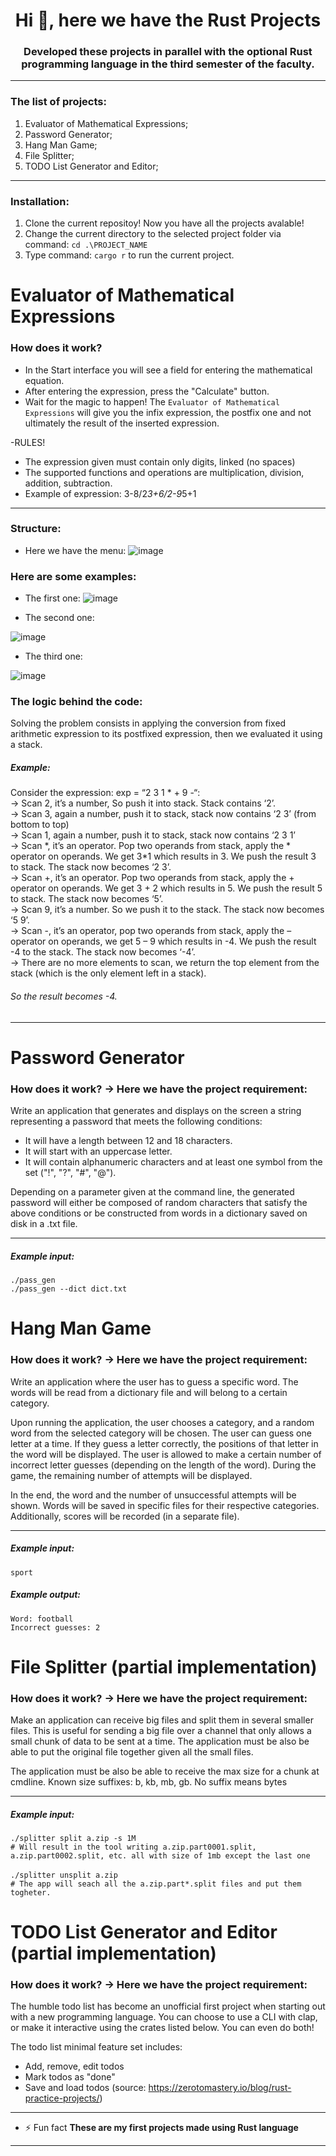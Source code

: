 <h1 align="center">Hi 👋, here we have the Rust Projects</h1>
<h3 align="center">Developed these projects in parallel with the optional Rust programming language in the third semester of the faculty.</h3>

---

<h3 align="left">The list of projects:</h3>

1. Evaluator of Mathematical Expressions;
2. Password Generator;
3. Hang Man Game;
4. File Splitter;
5. TODO List Generator and Editor;

---

<h3 align="left">Installation:</h3>

1. Clone the current repositoy! Now you have all the projects avalable!
2. Change the current directory to the selected project folder via command: ```cd .\PROJECT_NAME```
3. Type command: ```cargo r``` to run the current project.


# Evaluator of Mathematical Expressions

<h3 align="left">How does it work?</h3>

- In the Start interface you will see a field for entering the mathematical equation.
- After entering the expression, press the "Calculate" button.
- Wait for the magic to happen! The ``Evaluator of Mathematical Expressions`` will give you the infix expression, the postfix one and not ultimately the result of the inserted expression.
  
-RULES!

- The expression given must contain only digits, linked (no spaces)
- The supported functions and operations are multiplication, division, addition, subtraction.
- Example of expression: 3-8/2*3+6/2-9*5+1

---

<h3 align="left">Structure:</h3>

- Here we have the menu:
![image](https://github.com/AndromedaOMA/Rust-Language---Projects/assets/116078879/201c45a7-3597-4052-bf4d-0767b92e7044)

<h3 align="left">Here are some examples:</h3>

- The first one:
![image](https://github.com/AndromedaOMA/Rust-Language---Projects/assets/116078879/d2fc8d9e-1714-4dc6-99cc-422bb4eb5083)

- The second one:
  
![image](https://github.com/AndromedaOMA/Rust-Language---Projects/assets/116078879/e9c0dc0c-ced3-428e-8343-d7f7f3a845a2)

- The third one:

![image](https://github.com/AndromedaOMA/Rust-Language---Projects/assets/116078879/d6de001a-11bf-44eb-abcb-e5280049c69a)


<h3 align="left">The logic behind the code:</h3>
  Solving the problem consists in applying the conversion from fixed arithmetic expression to its postfixed expression, then we evaluated it using a stack.
  <h5>Example:</h5>
  Consider the expression: exp = “2 3 1 * + 9 -“:</br>
    -> Scan 2, it’s a number, So push it into stack. Stack contains ‘2’.</br>
    -> Scan 3, again a number, push it to stack, stack now contains ‘2 3’ (from bottom to top) </br>
    -> Scan 1, again a number, push it to stack, stack now contains ‘2 3 1’ </br>
    -> Scan *, it’s an operator. Pop two operands from stack, apply the * operator on operands. We get 3*1 which results in 3. We push the result 3 to stack. The stack now becomes ‘2 3’.</br>
    -> Scan +, it’s an operator. Pop two operands from stack, apply the + operator on operands. We get 3 + 2 which results in 5. We push the result 5 to stack. The stack now becomes ‘5’.</br>
    -> Scan 9, it’s a number. So we push it to the stack. The stack now becomes ‘5 9’.</br>
    -> Scan -, it’s an operator, pop two operands from stack, apply the – operator on operands, we get 5 – 9 which results in -4. We push the result -4 to the stack. The stack now becomes ‘-4’.</br>
    -> There are no more elements to scan, we return the top element from the stack (which is the only element left in a stack).</br>
    <h6>So the result becomes -4.</h6>
          
---

# Password Generator

<h3 align="left">How does it work? -> Here we have the project requirement:</h3>

Write an application that generates and displays on the screen a string representing a password that meets the following conditions:

- It will have a length between 12 and 18 characters.
- It will start with an uppercase letter.
- It will contain alphanumeric characters and at least one symbol from the set ("!", "?", "#", "@").
  
Depending on a parameter given at the command line, the generated password will either be composed of random characters that satisfy the above conditions or be constructed from words in a dictionary saved on disk in a .txt file.

---
<h5>Example input:</h5>

```./pass_gen``` </br>
```./pass_gen --dict dict.txt```

# Hang Man Game

<h3 align="left">How does it work? -> Here we have the project requirement:</h3>

Write an application where the user has to guess a specific word. The words will be read from a dictionary file and will belong to a certain category.

Upon running the application, the user chooses a category, and a random word from the selected category will be chosen. The user can guess one letter at a time. If they guess a letter correctly, the positions of that letter in the word will be displayed. The user is allowed to make a certain number of incorrect letter guesses (depending on the length of the word). During the game, the remaining number of attempts will be displayed.

In the end, the word and the number of unsuccessful attempts will be shown. Words will be saved in specific files for their respective categories. Additionally, scores will be recorded (in a separate file).

---

<h5>Example input:</h5>

```sport```</br>

<h5>Example output:</h5>

```Word: football```</br>
```Incorrect guesses: 2```

# File Splitter (partial implementation)

<h3 align="left">How does it work? -> Here we have the project requirement:</h3>

Make an application can receive big files and split them in several smaller files. This is useful for sending a big file over a channel that only allows a small chunk of data to be sent at a time. The application must be also be able to put the original file together given all the small files.

The application must be also be able to receive the max size for a chunk at cmdline. Known size suffixes: b, kb, mb, gb. No suffix means bytes

---

<h5>Example input:</h5>

```./splitter split a.zip -s 1M```</br>
```# Will result in the tool writing a.zip.part0001.split, a.zip.part0002.split, etc. all with size of 1mb except the last one```</br>
</br>
```./splitter unsplit a.zip```</br>
```# The app will seach all the a.zip.part*.split files and put them togheter.```</br>

# TODO List Generator and Editor (partial implementation)

<h3 align="left">How does it work? -> Here we have the project requirement:</h3>

The humble todo list has become an unofficial first project when starting out with a new programming language. You can choose to use a CLI with clap, or make it interactive using the crates listed below. You can even do both!

The todo list minimal feature set includes:
- Add, remove, edit todos
- Mark todos as "done"
- Save and load todos
(source: https://zerotomastery.io/blog/rust-practice-projects/)

---
- ⚡ Fun fact **These are my first projects made using Rust language**
---
